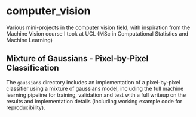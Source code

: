 # computer_vision
Various mini-projects in the computer vision field, with inspiration from the Machine Vision course I took at UCL (MSc in Computational Statistics and Machine Learning)

## Mixture of Gaussians - Pixel-by-Pixel Classification

The `gaussians` directory includes an implementation of a pixel-by-pixel classifier using a mixture of gaussians model, including the full machine learning pipeline for training, validation and test with a full writeup on the results and implementation details (including working example code for reproducibility). 
